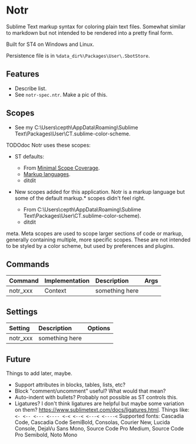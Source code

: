 # Notr

Sublime Text markup syntax for coloring plain text files. Somewhat similar to markdown but not intended to be rendered
into a pretty final form.

Built for ST4 on Windows and Linux.

Persistence file is in `%data_dir%\Packages\User\.SbotStore`.

## Features

- Describe list.
- See `notr-spec.ntr`. Make a pic of this.

## Scopes

- See my C:\Users\cepth\AppData\Roaming\Sublime Text\Packages\User\CT.sublime-color-scheme.

TODOdoc Notr uses these scopes:
- ST defaults:
  - From [Minimal Scope Coverage](https://www.sublimetext.com/docs/scope_naming.html#minimal-scope-coverage).
  - [Markup languages](https://www.sublimetext.com/docs/scope_naming.html#markup).
  - ditdit

- New scopes added for this application. Notr is a markup language but some of the default markup.* scopes
  didn't feel right.
  - From C:\Users\cepth\AppData\Roaming\Sublime Text\Packages\User\CT.sublime-color-scheme).
  - ditdit

meta. Meta scopes are used to scope larger sections of code or markup, generally containing multiple, more specific scopes. These are not intended to be styled by a color scheme, but used by preferences and plugins.


## Commands

| Command                    | Implementation | Description                   | Args                           |
| :--------                  | :-------       | :-------                      | :--------                      |
| notr_xxx                   | Context        | something here                |                                |


## Settings

| Setting              | Description                              | Options                                    |
| :--------            | :-------                                 | :------                                    |
| notr_xxx             | something here                           |                                            |


## Future
Things to add later, maybe.

- Support attributes in blocks, tables, lists, etc?
- Block "comment/uncomment" useful? What would that mean?
- Auto-indent with bullets? Probably not possible as ST controls this.
- Ligatures?
    I don't think ligatures are helpful but maybe some variation on them?
    https://www.sublimetext.com/docs/ligatures.html.
    Things like:
       `<- <-- <--- <---- <-< <--< <---< <----<`
    Supported fonts: Cascadia Code, Cascadia Code SemiBold, Consolas, Courier New, 
      Lucida Console, DejaVu Sans Mono, Source Code Pro Medium, Source Code Pro Semibold, Noto Mono
